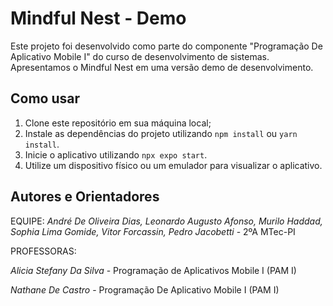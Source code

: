 
# Mindful Nest - Demo

Este projeto foi desenvolvido como parte do componente "Programação De Aplicativo Mobile I"
do curso de desenvolvimento de sistemas. Apresentamos o Mindful Nest em uma versão demo de desenvolvimento.

## Como usar

1. Clone este repositório em sua máquina local;
2. Instale as dependências do projeto utilizando `npm install` ou `yarn install`.
3. Inicie o aplicativo utilizando `npx expo start`.
4. Utilize um dispositivo físico ou um emulador para visualizar o aplicativo.

## Autores e Orientadores

EQUIPE: *André De Oliveira Dias, Leonardo Augusto Afonso, Murilo Haddad, Sophia Lima Gomide, Vitor Forcassin, Pedro Jacobetti* - 2ºA MTec-PI

PROFESSORAS: 

*Alicia Stefany Da Silva* - Programação de Aplicativos Mobile I (PAM I)

*Nathane De Castro* - Programação De Aplicativo Mobile I (PAM I)


